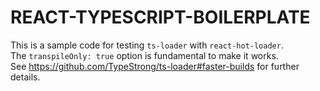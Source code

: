 # REACT-TYPESCRIPT-BOILERPLATE

This is a sample code for testing `ts-loader` with `react-hot-loader`.  
The `transpileOnly: true` option is fundamental to make it works.  
See https://github.com/TypeStrong/ts-loader#faster-builds for further details.